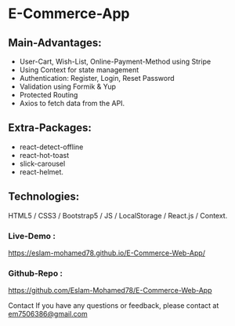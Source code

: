 # E-Commerce-App

## Main-Advantages: 
- User-Cart, Wish-List, Online-Payment-Method using Stripe
- Using Context for state management 
- Authentication: Register, Login, Reset Password 
- Validation using Formik & Yup 
- Protected Routing 
- Axios to fetch data from the API.

## Extra-Packages:
- react-detect-offline
- react-hot-toast
- slick-carousel
- react-helmet.

## Technologies:
HTML5 / CSS3 / Bootstrap5 / JS / LocalStorage / React.js / Context.

### Live-Demo :
https://eslam-mohamed78.github.io/E-Commerce-Web-App/

### Github-Repo :
https://github.com/Eslam-Mohamed78/E-Commerce-Web-App

Contact If you have any questions or feedback, please contact at em7506386@gmail.com
